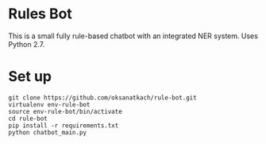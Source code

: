 # Rules Bot

This is a small fully rule-based chatbot with an integrated NER system. Uses Python 2.7.


# Set up

```
git clone https://github.com/oksanatkach/rule-bot.git
virtualenv env-rule-bot
source env-rule-bot/bin/activate
cd rule-bot
pip install -r requirements.txt
python chatbot_main.py
```
